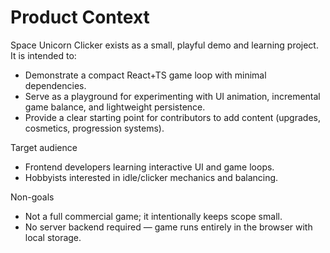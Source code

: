 # Product Context

Space Unicorn Clicker exists as a small, playful demo and learning project. It is intended to:

- Demonstrate a compact React+TS game loop with minimal dependencies.
- Serve as a playground for experimenting with UI animation, incremental game balance, and lightweight persistence.
- Provide a clear starting point for contributors to add content (upgrades, cosmetics, progression systems).

Target audience

- Frontend developers learning interactive UI and game loops.
- Hobbyists interested in idle/clicker mechanics and balancing.

Non-goals

- Not a full commercial game; it intentionally keeps scope small.
- No server backend required — game runs entirely in the browser with local storage.

